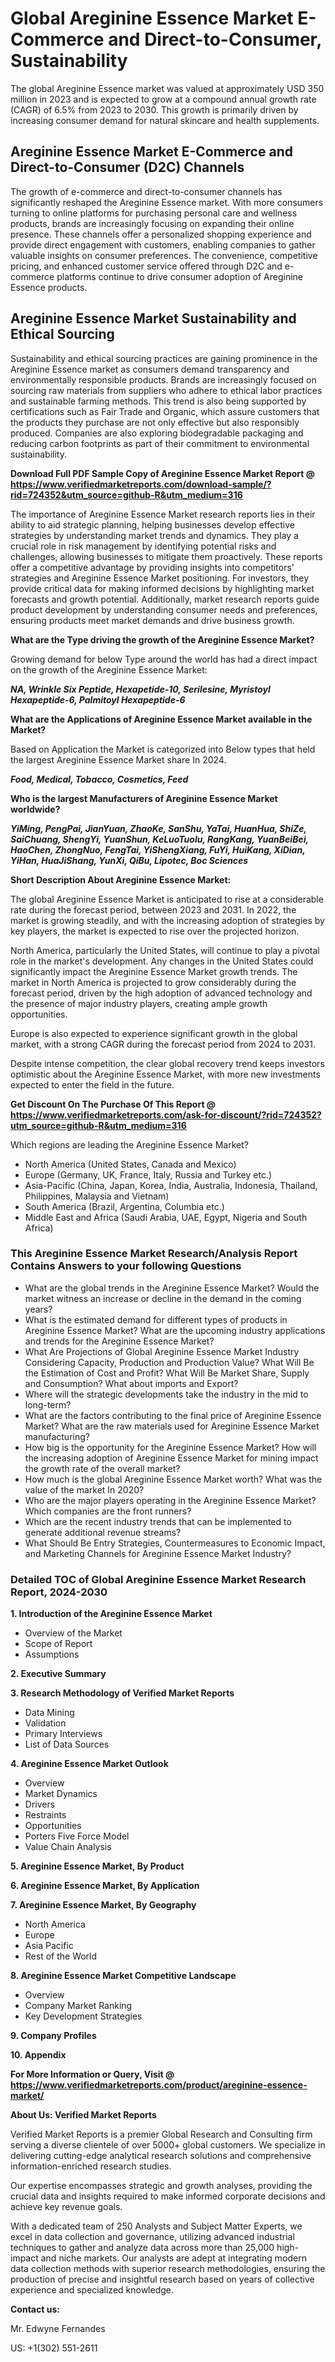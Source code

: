 <h1>Global Areginine Essence Market E-Commerce and Direct-to-Consumer, Sustainability</h1><p class=""><p>The global Areginine Essence market was valued at approximately USD 350 million in 2023 and is expected to grow at a compound annual growth rate (CAGR) of 6.5% from 2023 to 2030. This growth is primarily driven by increasing consumer demand for natural skincare and health supplements.</p><h2>Areginine Essence Market E-Commerce and Direct-to-Consumer (D2C) Channels</h2><p>The growth of e-commerce and direct-to-consumer channels has significantly reshaped the Areginine Essence market. With more consumers turning to online platforms for purchasing personal care and wellness products, brands are increasingly focusing on expanding their online presence. These channels offer a personalized shopping experience and provide direct engagement with customers, enabling companies to gather valuable insights on consumer preferences. The convenience, competitive pricing, and enhanced customer service offered through D2C and e-commerce platforms continue to drive consumer adoption of Areginine Essence products.</p><h2>Areginine Essence Market Sustainability and Ethical Sourcing</h2><p>Sustainability and ethical sourcing practices are gaining prominence in the Areginine Essence market as consumers demand transparency and environmentally responsible products. Brands are increasingly focused on sourcing raw materials from suppliers who adhere to ethical labor practices and sustainable farming methods. This trend is also being supported by certifications such as Fair Trade and Organic, which assure customers that the products they purchase are not only effective but also responsibly produced. Companies are also exploring biodegradable packaging and reducing carbon footprints as part of their commitment to environmental sustainability.</p></p><p class=""><strong>Download Full PDF Sample Copy of Areginine Essence Market Report @ <a href="https://www.verifiedmarketreports.com/download-sample/?rid=724352&utm_source=github-R&utm_medium=316" target="_blank">https://www.verifiedmarketreports.com/download-sample/?rid=724352&utm_source=github-R&utm_medium=316</a></strong></p><p>The importance of&nbsp;Areginine Essence Market research reports lies in their ability to aid strategic planning, helping businesses develop effective strategies by understanding market trends and dynamics. They play a crucial role in risk management by identifying potential risks and challenges, allowing businesses to mitigate them proactively. These reports offer a competitive advantage by providing insights into competitors' strategies and Areginine Essence Market positioning. For investors, they provide critical data for making informed decisions by highlighting market forecasts and growth potential. Additionally, market research reports guide product development by understanding consumer needs and preferences, ensuring products meet market demands and drive business growth.</p><p><strong>What are the&nbsp;Type driving the growth of the Areginine Essence Market?</strong></p><p id="" class="">Growing demand for below Type around the world has had a direct impact on the growth of the Areginine Essence Market:</p><p class=""><em><strong>NA, Wrinkle Six Peptide, Hexapetide-10, Serilesine, Myristoyl Hexapeptide-6, Palmitoyl Hexapeptide-6</strong></em></p><p class=""><strong>What are the&nbsp;Applications&nbsp;of Areginine Essence Market available in the Market?</strong></p><p id="" class="">Based on Application the Market is categorized into Below types that held the largest Areginine Essence Market share In 2024.</p><p class=""><em><strong>Food, Medical, Tobacco, Cosmetics, Feed</strong></em></p><p class=""><strong>Who is the largest Manufacturers of Areginine Essence Market worldwide?</strong></p><p><em><strong>YiMing, PengPai, JianYuan, ZhaoKe, SanShu, YaTai, HuanHua, ShiZe, SaiChuang, ShengYi, YuanShun, KeLuoTuolu, RangKang, YuanBeiBei, HaoChen, ZhongNuo, FengTai, YiShengXiang, FuYi, HuiKang, XiDian, YiHan, HuaJiShang, YunXi, QiBu, Lipotec, Boc Sciences</strong></em></p><p id="" class=""><strong>Short Description About Areginine Essence Market:</strong></p><p>The global Areginine Essence Market is anticipated to rise at a considerable rate during the forecast period, between 2023 and 2031. In 2022, the market is growing steadily, and with the increasing adoption of strategies by key players, the market is expected to rise over the projected horizon.</p><p>North America, particularly the United States, will continue to play a pivotal role in the market's development. Any changes in the United States could significantly impact the Areginine Essence Market growth trends. The market in North America is projected to grow considerably during the forecast period, driven by the high adoption of advanced technology and the presence of major industry players, creating ample growth opportunities.</p><p>Europe is also expected to experience significant growth in the global market, with a strong CAGR during the forecast period from 2024 to 2031.</p><p>Despite intense competition, the clear global recovery trend keeps investors optimistic about the Areginine Essence Market, with more new investments expected to enter the field in the future.</p><p id="" class=""><strong>Get Discount On The Purchase Of This Report @ <a href="https://www.verifiedmarketreports.com/ask-for-discount/?rid=724352?utm_source=github-R&utm_medium=316" target="_blank">https://www.verifiedmarketreports.com/ask-for-discount/?rid=724352?utm_source=github-R&utm_medium=316</a></strong></p><p class="">Which regions are leading the Areginine Essence Market?</p><ul><li>North America (United States, Canada and Mexico)</li><li>Europe (Germany, UK, France, Italy, Russia and Turkey etc.)</li><li>Asia-Pacific (China, Japan, Korea, India, Australia, Indonesia, Thailand, Philippines, Malaysia and Vietnam)</li><li>South America (Brazil, Argentina, Columbia etc.)</li><li>Middle East and Africa (Saudi Arabia, UAE, Egypt, Nigeria and South Africa)</li></ul><h3 id="" class="">This Areginine Essence Market Research/Analysis Report Contains Answers to your following Questions</h3><ul><li>What are the global trends in the Areginine Essence Market? Would the market witness an increase or decline in the demand in the coming years?</li><li>What is the estimated demand for different types of products in Areginine Essence Market? What are the upcoming industry applications and trends for the Areginine Essence Market?</li><li>What Are Projections of Global Areginine Essence Market Industry Considering Capacity, Production and Production Value? What Will Be the Estimation of Cost and Profit? What Will Be Market Share, Supply and Consumption? What about imports and Export?</li><li>Where will the strategic developments take the industry in the mid to long-term?</li><li>What are the factors contributing to the final price of Areginine Essence Market? What are the raw materials used for Areginine Essence Market manufacturing?</li><li>How big is the opportunity for the Areginine Essence Market? How will the increasing adoption of Areginine Essence Market for mining impact the growth rate of the overall market?</li><li>How much is the global Areginine Essence Market worth? What was the value of the market In 2020?</li><li>Who are the major players operating in the Areginine Essence Market? Which companies are the front runners?</li><li>Which are the recent industry trends that can be implemented to generate additional revenue streams?</li><li>What Should Be Entry Strategies, Countermeasures to Economic Impact, and Marketing Channels for Areginine Essence Market Industry?</li></ul><h3 id="" class="">Detailed TOC of Global Areginine Essence Market Research Report, 2024-2030</h3><p id="" class=""><strong>1. Introduction of the Areginine Essence Market</strong></p><ul><li>Overview of the Market</li><li>Scope of Report</li><li>Assumptions</li></ul><p id="" class=""><strong>2. Executive Summary</strong></p><p id="" class=""><strong>3. Research Methodology of Verified Market Reports</strong></p><ul><li>Data Mining</li><li>Validation</li><li>Primary Interviews</li><li>List of Data Sources</li></ul><p id="" class=""><strong>4. Areginine Essence Market Outlook</strong></p><ul><li>Overview</li><li>Market Dynamics</li><li>Drivers</li><li>Restraints</li><li>Opportunities</li><li>Porters Five Force Model</li><li>Value Chain Analysis</li></ul><p id="" class=""><strong>5. Areginine Essence Market, By Product</strong></p><p id="" class=""><strong>6. Areginine Essence Market, By Application</strong></p><p id="" class=""><strong>7. Areginine Essence Market, By Geography</strong></p><ul><li>North America</li><li>Europe</li><li>Asia Pacific</li><li>Rest of the World</li></ul><p id="" class=""><strong>8. Areginine Essence Market Competitive Landscape</strong></p><ul><li>Overview</li><li>Company Market Ranking</li><li>Key Development Strategies</li></ul><p id="" class=""><strong>9. Company Profiles</strong></p><p id="" class=""><strong>10. Appendix</strong></p><p id="" class=""><strong>For More Information or Query, Visit @ <a href="https://www.verifiedmarketreports.com/product/areginine-essence-market/" target="_blank">https://www.verifiedmarketreports.com/product/areginine-essence-market/</a></strong></p><p id="" class=""><strong>About Us: Verified Market Reports</strong></p><p id="" class="">Verified Market Reports is a premier Global Research and Consulting firm serving a diverse clientele of over 5000+ global customers. We specialize in delivering cutting-edge analytical research solutions and comprehensive information-enriched research studies.</p><p id="" class="">Our expertise encompasses strategic and growth analyses, providing the crucial data and insights required to make informed corporate decisions and achieve key revenue goals.</p><p id="" class="">With a dedicated team of 250 Analysts and Subject Matter Experts, we excel in data collection and governance, utilizing advanced industrial techniques to gather and analyze data across more than 25,000 high-impact and niche markets. Our analysts are adept at integrating modern data collection methods with superior research methodologies, ensuring the production of precise and insightful research based on years of collective experience and specialized knowledge.</p><p id="" class=""><strong>Contact us:</strong></p><p id="" class="">Mr. Edwyne Fernandes</p><p id="" class="">US: +1(302) 551-2611</p>